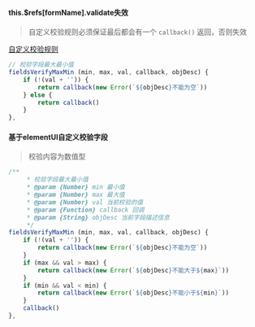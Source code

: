 #### this.$refs[formName].validate失效

> 自定义校验规则必须保证最后都会有一个 `callback()` 返回，否则失效

[自定义校验规则](https://element.eleme.io/#/zh-CN/component/form)

```js
// 校验字段最大最小值
fieldsVerifyMaxMin (min, max, val, callback, objDesc) {
    if (!(val + '')) {
        return callback(new Error(`${objDesc}不能为空`))
    } else {
        return callback()
    }
},
```



#### 基于elementUI自定义校验字段

> 校验内容为数值型

```js
/**
     * 校验字段最大最小值
     * @param {Number} min 最小值
     * @param {Number} max 最大值
     * @param {Number} val 当前校验的值
     * @param {Function} callback 回调
     * @param {String} objDesc 当前字段描述信息
     */
fieldsVerifyMaxMin (min, max, val, callback, objDesc) {
    if (!(val + '')) {
        return callback(new Error(`${objDesc}不能为空`))
    }
    if (max && val > max) {
        return callback(new Error(`${objDesc}不能大于${max}`))
    }
    if (min && val < min) {
        return callback(new Error(`${objDesc}不能小于${min}`))
    }
    callback()
},
```

